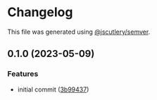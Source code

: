 # Changelog

This file was generated using [@jscutlery/semver](https://github.com/jscutlery/semver).

## 0.1.0 (2023-05-09)


### Features

* initial commit ([3b99437](https://github.com/drkstr101/watheia/commit/3b99437246b21501807b48e09de60581c82ba373))
